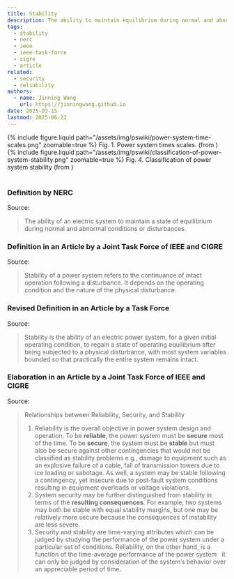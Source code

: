 ```yaml
---
title: Stability
description: The ability to maintain equilibrium during normal and abnormal conditions.
tags:
  - stability
  - nerc
  - ieee
  - ieee-task-force
  - cigre
  - article
related:
  - security
  - reliability
authors:
  - name: Jinning Wang
    url: https://jinningwang.github.io
date: 2025-03-15
lastmod: 2025-06-22
---
```


<div class="row mt-3">
    <div class="col-sm mt-3 mt-md-0">
        {% include figure.liquid
        path="/assets/img/pswiki/power-system-time-scales.png"
        zoomable=true %}
        Fig. 1. Power system times scales. (from <d-cite key="hatziargyriou2020stabilityreport"></d-cite>)
    </div>
</div>

<div class="row mt-3">
    <div class="col-sm mt-3 mt-md-0">
        {% include figure.liquid
        path="/assets/img/pswiki/classification-of-power-system-stability.png"
        zoomable=true %}
        Fig. 4. Classification of power system stability (from <d-cite key="hatziargyriou2020stabilityreport"></d-cite>)
    </div>
</div>

<br>

### Definition by NERC

Source: <d-cite key="nerc2024glossary"></d-cite>

> The ability of an electric system to maintain a state of equilibrium during normal and abnormal conditions or disturbances.

### Definition in an Article by a Joint Task Force of IEEE and CIGRE

Source: <d-cite key="kundur2004stability"></d-cite>

> Stability of a power system refers to the continuance of intact operation following a disturbance. It depends on the operating condition and the nature of the physical disturbance.

### Revised Definition in an Article by a Task Force

Source: <d-cite key="hatziargyriou2021stability"></d-cite>

> Stability is the ability of an electric power system, for a given initial operating condition, to regain a state of operating equilibrium after being subjected to a physical disturbance, with most system variables bounded so that practically the entire system remains intact.

### Elaboration in an Article by a Joint Task Force of IEEE and CIGRE

Source: <d-cite key="kundur2004stability"></d-cite>

> Relationships between Reliability, Security, and Stability
>
> 1. Reliability is the overall objective in power system design and operation. To be **reliable**, the power system must be **secure** most of the time. To be **secure**, the system must be **stable** but must also be secure against other contingencies that would not be classified as stability problems e.g., damage to equipment such as an explosive failure of a cable, fall of transmission towers due to ice loading or sabotage. As well, a system may be stable following a contingency, yet insecure due to post-fault system conditions resulting in equipment overloads or voltage violations.
> 2. System security may be further distinguished from stability in terms of the **resulting consequences**. For example, two systems may both be stable with equal stability margins, but one may be relatively more secure because the consequences of instability are less severe.
> 3. Security and stability are time-varying attributes which can be judged by studying the performance of the power system under a particular set of conditions. Reliability, on the other hand, is a function of the time-average performance of the power system &nbsp; it can only be judged by consideration of the system’s behavior over an appreciable period of time.
